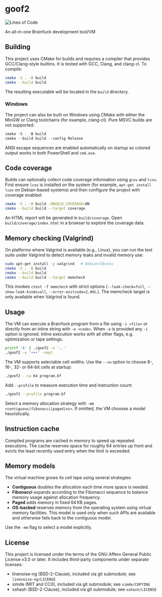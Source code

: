# goof2
![Lines of Code](https://tokei.rs/b1/github/mkot2/goof2?category=code)

An all-in-one Brainfuck development tool/VM

## Building

This project uses CMake for builds and requires a compiler that provides
GCC/Clang-style builtins. It is tested with GCC, Clang, and clang-cl. To
compile:

```sh
cmake -S . -B build
cmake --build build
```

The resulting executable will be located in the `build` directory.

### Windows

The project can also be built on Windows using CMake with either the
MinGW or Clang toolchains (for example, clang-cl). Pure MSVC builds are
not supported:

```powershell
cmake -S . -B build
cmake --build build --config Release
```

ANSI escape sequences are enabled automatically on startup so colored
output works in both PowerShell and `cmd.exe`.

## Code coverage

Builds can optionally collect code coverage information using `gcov` and
`lcov`. First ensure `lcov` is installed on the system (for example,
`apt-get install lcov` on Debian-based systems) and then configure the
project with coverage enabled:

```sh
cmake -S . -B build -DBUILD_COVERAGE=ON
cmake --build build --target coverage
```

An HTML report will be generated in `build/coverage`. Open
`build/coverage/index.html` in a browser to explore the coverage data.

## Memory checking (Valgrind)

On platforms where Valgrind is available (e.g., Linux), you can run the
test suite under Valgrind to detect memory leaks and invalid memory use:

```sh
sudo apt-get install -y valgrind   # Debian/Ubuntu
cmake -S . -B build
cmake --build build
cmake --build build --target memcheck
```

This invokes `ctest -T memcheck` with strict options
(`--leak-check=full`, `--show-leak-kinds=all`, `--error-exitcode=2`, etc.).
The memcheck target is only available when Valgrind is found.

## Usage

The VM can execute a Brainfuck program from a file using `-i <file>` or directly from
an inline string with `-e <code>`. When `-e` is provided any `-i` option is ignored.
Inline execution works with all other flags, e.g. optimization or tape settings.

```sh
printf 'A' | ./goof2 -e ',.'
./goof2 -e '+++' -nopt
```

The VM supports selectable cell widths. Use the `--cw` option to choose 8-, 16-, 32- or 64-bit
cells at startup:

```sh
./goof2 --cw 64 program.bf
```

Add `--profile` to measure execution time and instruction count:

```sh
./goof2 --profile program.bf
```

Select a memory allocation strategy with `-mm <contiguous|fibonacci|paged|os>`. If omitted,
the VM chooses a model heuristically.

## Instruction cache

Compiled programs are cached in memory to speed up repeated executions. The cache reserves
space for roughly 64 entries up front and evicts the least recently used entry when the
limit is exceeded.

## Memory models

The virtual machine grows its cell tape using several strategies:

- **Contiguous** doubles the allocation each time more space is needed.
- **Fibonacci** expands according to the Fibonacci sequence to balance
  memory usage against allocation frequency.
- **Paged** adds memory in fixed 64 KB pages.
- **OS-backed** reserves memory from the operating system using virtual
  memory facilities. This model is used only when such APIs are available
  and otherwise falls back to the contiguous model.

Use the `-mm` flag to select a model explicitly.

## License

This project is licensed under the terms of the GNU Affero General Public
License v3.0 or later. It includes third-party components under separate licenses:
- linenoise-ng (BSD-2-Clause), included via git submodule; see `linenoise-ng/LICENSE`
- simde (MIT and CC0), included via git submodule; see `simde/COPYING`
 - xxhash (BSD-2-Clause), included via git submodule; see `xxhash/LICENSE`
